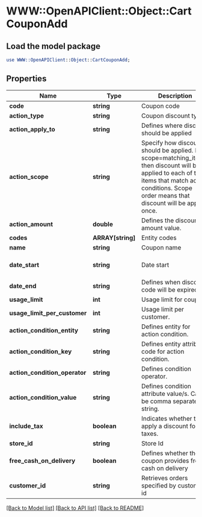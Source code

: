 # WWW::OpenAPIClient::Object::CartCouponAdd

## Load the model package
```perl
use WWW::OpenAPIClient::Object::CartCouponAdd;
```

## Properties
Name | Type | Description | Notes
------------ | ------------- | ------------- | -------------
**code** | **string** | Coupon code | 
**action_type** | **string** | Coupon discount type | 
**action_apply_to** | **string** | Defines where discount should be applied | 
**action_scope** | **string** | Specify how discount should be applied. If scope&#x3D;matching_items, then discount will be applied to each of the items that match action conditions. Scope order means that discount will be applied once. | 
**action_amount** | **double** | Defines the discount amount value. | 
**codes** | **ARRAY[string]** | Entity codes | [optional] 
**name** | **string** | Coupon name | [optional] 
**date_start** | **string** | Date start | [optional] [default to &#39;now&#39;]
**date_end** | **string** | Defines when discount code will be expired. | [optional] 
**usage_limit** | **int** | Usage limit for coupon. | [optional] 
**usage_limit_per_customer** | **int** | Usage limit per customer. | [optional] 
**action_condition_entity** | **string** | Defines entity for action condition. | [optional] 
**action_condition_key** | **string** | Defines entity attribute code for action condition. | [optional] 
**action_condition_operator** | **string** | Defines condition operator. | [optional] 
**action_condition_value** | **string** | Defines condition attribute value/s. Can be comma separated string. | [optional] 
**include_tax** | **boolean** | Indicates whether to apply a discount for taxes. | [optional] [default to false]
**store_id** | **string** | Store Id | [optional] 
**free_cash_on_delivery** | **boolean** | Defines whether the coupon provides free cash on delivery | [optional] 
**customer_id** | **string** | Retrieves orders specified by customer id | [optional] 

[[Back to Model list]](../README.md#documentation-for-models) [[Back to API list]](../README.md#documentation-for-api-endpoints) [[Back to README]](../README.md)


